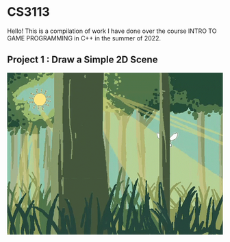 # CS3113

Hello! This is a compilation of work I have done over the course INTRO TO GAME PROGRAMMING in C++ in the summer of 2022.

## Project 1 : Draw a Simple 2D Scene
![Project 1 Demo](Project1/Project_1_demo.gif)
